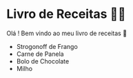 # Livro de Receitas :man_cook:

Olá ! Bem vindo ao meu livro de receitas :wave:

- Strogonoff de Frango
- Carne de Panela
- Bolo de Chocolate
- Milho